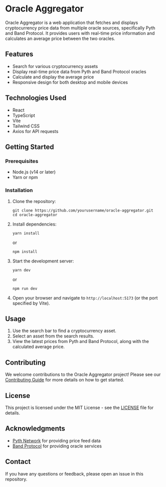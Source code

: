 # Oracle Aggregator

Oracle Aggregator is a web application that fetches and displays cryptocurrency price data from multiple oracle sources, specifically Pyth and Band Protocol. It provides users with real-time price information and calculates an average price between the two oracles.

## Features

- Search for various cryptocurrency assets
- Display real-time price data from Pyth and Band Protocol oracles
- Calculate and display the average price
- Responsive design for both desktop and mobile devices

## Technologies Used

- React
- TypeScript
- Vite
- Tailwind CSS
- Axios for API requests

## Getting Started

### Prerequisites

- Node.js (v14 or later)
- Yarn or npm

### Installation

1. Clone the repository:
   ```
   git clone https://github.com/yourusername/oracle-aggregator.git
   cd oracle-aggregator
   ```

2. Install dependencies:
   ```
   yarn install
   ```
   or
   ```
   npm install
   ```

3. Start the development server:
   ```
   yarn dev
   ```
   or
   ```
   npm run dev
   ```

4. Open your browser and navigate to `http://localhost:5173` (or the port specified by Vite).

## Usage

1. Use the search bar to find a cryptocurrency asset.
2. Select an asset from the search results.
3. View the latest prices from Pyth and Band Protocol, along with the calculated average price.

## Contributing

We welcome contributions to the Oracle Aggregator project! Please see our [Contributing Guide](CONTRIBUTING.md) for more details on how to get started.

## License

This project is licensed under the MIT License - see the [LICENSE](LICENSE) file for details.

## Acknowledgments

- [Pyth Network](https://pyth.network/) for providing price feed data
- [Band Protocol](https://bandprotocol.com/) for providing oracle services

## Contact

If you have any questions or feedback, please open an issue in this repository.